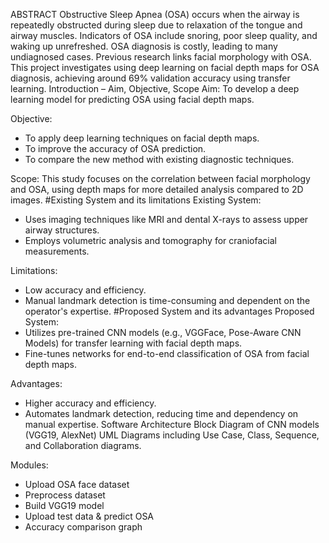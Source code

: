 ABSTRACT
Obstructive Sleep Apnea (OSA) occurs when the airway is repeatedly obstructed during sleep due to relaxation of the tongue and airway muscles. Indicators of OSA include snoring, poor sleep quality, and waking up unrefreshed. OSA diagnosis is costly, leading to many undiagnosed cases. Previous research links facial morphology with OSA. This project investigates using deep learning on facial depth maps for OSA diagnosis, achieving around 69% validation accuracy using transfer learning.
Introduction – Aim, Objective, Scope
Aim: To develop a deep learning model for predicting OSA using facial depth maps.

Objective:
- To apply deep learning techniques on facial depth maps.
- To improve the accuracy of OSA prediction.
- To compare the new method with existing diagnostic techniques.

Scope: This study focuses on the correlation between facial morphology and OSA, using depth maps for more detailed analysis compared to 2D images.
#Existing System and its limitations
Existing System:
- Uses imaging techniques like MRI and dental X-rays to assess upper airway structures.
- Employs volumetric analysis and tomography for craniofacial measurements.

Limitations:
- Low accuracy and efficiency.
- Manual landmark detection is time-consuming and dependent on the operator's expertise.
#Proposed System and its advantages
Proposed System:
- Utilizes pre-trained CNN models (e.g., VGGFace, Pose-Aware CNN Models) for transfer learning with facial depth maps.
- Fine-tunes networks for end-to-end classification of OSA from facial depth maps.

Advantages:
- Higher accuracy and efficiency.
- Automates landmark detection, reducing time and dependency on manual expertise.
Software Architecture
Block Diagram of CNN models (VGG19, AlexNet)
UML Diagrams including Use Case, Class, Sequence, and Collaboration diagrams.

Modules:
- Upload OSA face dataset
- Preprocess dataset
- Build VGG19 model
- Upload test data & predict OSA
- Accuracy comparison graph



